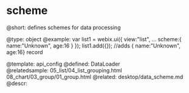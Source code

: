 scheme
=============


@short:
	defines schemes for data processing

@type: object
@example:
var list1 = webix.ui({
	view:"list",
    ...
    scheme:{
		name:"Unknown",
		age:16
	}
});
list1.add({}); //adds { name:"Unknown", age:16} record

@template:	api_config
@defined:	DataLoader	
@relatedsample:
	05_list/04_list_grouping.html
    08_chart/03_group/01_group.html
@related:
	desktop/data_scheme.md
@descr:
